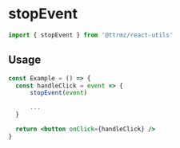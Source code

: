 # stopEvent

```jsx
import { stopEvent } from '@ttrmz/react-utils'
```

## Usage

```jsx
const Example = () => {
  const handleClick = event => {
      stopEvent(event)

      ...
  }

  return <button onClick={handleClick} />
}
```
